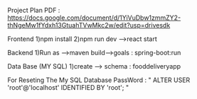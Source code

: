 Project Plan PDF : https://docs.google.com/document/d/1YiVuDbw1zmmZY2-thNgeMw1fYdxh13GtuahTVwMkc2w/edit?usp=drivesdk



Frontend 1)npm install 2)npm run dev -->react start

Backend 1)Run as -->maven build-->goals : spring-boot:run

Data Base (MY SQL) 1)create --> schema : fooddeliveryapp

For Reseting The My SQL Database PassWord : " ALTER USER 'root'@'localhost' IDENTIFIED BY 'root'; "
